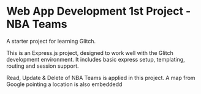 Web App Development 1st Project - NBA Teams 
==============================

A starter project for learning Glitch.

This is an Express.js project, designed to work well with the Glitch development environment. It includes basic express setup, templating, routing and session support.

Read, Update & Delete of NBA Teams is applied in this project. A map from Google pointing a location is also embeddedd

